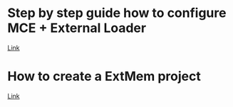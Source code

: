 # Step by step guide how to configure MCE + External Loader

[Link](https://github.com/ST-TOMAS-Workshop/stm32h7s_workshop/blob/main/3_external_memory_encryption/external_memory_encryption.md)


# How to create a ExtMem project

[Link](https://github.com/ST-TOMAS-Workshop/stm32h7s_workshop/blob/main/1_external_memory/external_memory.md)
